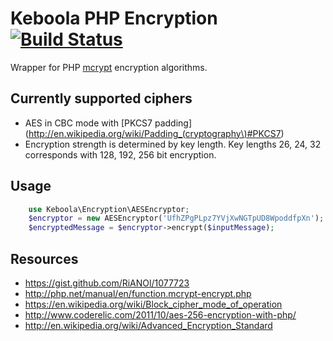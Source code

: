 # Keboola PHP Encryption [![Build Status](https://travis-ci.org/keboola/php-encryption.png?branch=master)](https://travis-ci.org/keboola/php-encryption)

Wrapper for PHP [mcrypt](http://php.net/manual/en/book.mcrypt.php) encryption algorithms.

## Currently supported ciphers
 * AES in CBC mode with [PKCS7 padding](http://en.wikipedia.org/wiki/Padding_(cryptography\)#PKCS7)
  *  Encryption strength is determined by key length. Key lengths 26, 24, 32 corresponds with 128, 192, 256 bit encryption.

## Usage

```php
    use Keboola\Encryption\AESEncryptor;
	$encryptor = new AESEncryptor('UfhZPgPLpz7YVjXwNGTpUD8WpoddfpXn'); // 256 bit key
    $encryptedMessage = $encryptor->encrypt($inputMessage);
```

## Resources
 * https://gist.github.com/RiANOl/1077723
 * http://php.net/manual/en/function.mcrypt-encrypt.php
 * https://en.wikipedia.org/wiki/Block_cipher_mode_of_operation
 * http://www.coderelic.com/2011/10/aes-256-encryption-with-php/
 * http://en.wikipedia.org/wiki/Advanced_Encryption_Standard

